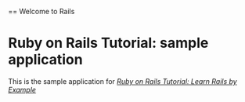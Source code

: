 == Welcome to Rails

# Ruby on Rails Tutorial: sample application

This is the sample application for
[*Ruby on Rails Tutorial: Learn Rails by Example*](http://railstutorial.org/)